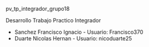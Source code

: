 pv_tp_integrador_grupo18

Desarrollo Trabajo Practico Integrador

- Sanchez Francisco Ignacio - Usuario: Francisco370
- Duarte Nicolas Hernan - Usuario: nicoduarte25